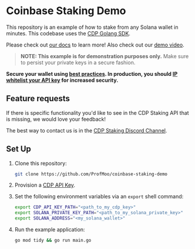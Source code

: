 # Coinbase Staking Demo

This repository is an example of how to stake from any Solana wallet in minutes. This codebase uses the [CDP Golang SDK](https://github.com/coinbase/coinbase-sdk-go).

Please check out [our docs](https://docs.cdp.coinbase.com/staking/docs/welcome) to learn more! Also check out our [demo video](https://www.loom.com/share/1be3b9bb536d4edead9345b841d1fee4).

> **NOTE: This example is for demonstration purposes only.**
> Make sure to persist your private keys in a secure fashion.

**Secure your wallet using [best practices](https://docs.cdp.coinbase.com/mpc-wallet/docs/wallets#securing-a-wallet). In production, you should [IP whitelist your API key](https://docs.cdp.coinbase.com/developer-platform/docs/cdp-key-security) for increased security.**

## Feature requests

If there is specific functionality you'd like to see in the CDP Staking API that is missing, we would love your feedback!

The best way to contact us is in the [CDP Staking Discord Channel](https://discord.gg/Z3D2Dvsphn).

## Set Up

1. Clone this repository:

    ```bash
    git clone https://github.com/ProfMoo/coinbase-staking-demo
    ```

2. Provision a [CDP API Key](https://docs.cdp.coinbase.com/developer-platform/docs/cdp-keys).

3. Set the following environment variables via an `export` shell command:

    ```bash
    export CDP_API_KEY_PATH="<path_to_my_cdp_key>"
    export SOLANA_PRIVATE_KEY_PATH="<path_to_my_solana_private_key>"
    export SOLANA_ADDRESS="<my_solana_wallet>"
    ```

4. Run the example application:

    ```bash
    go mod tidy && go run main.go
    ```

